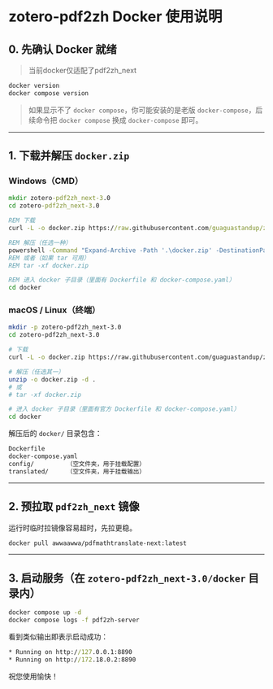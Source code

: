 # zotero-pdf2zh Docker 使用说明

## 0. 先确认 Docker 就绪

> 当前docker仅适配了pdf2zh_next

```bash
docker version
docker compose version
```

> 如果显示不了 `docker compose`，你可能安装的是老版 `docker-compose`，后续命令把 `docker compose` 换成 `docker-compose` 即可。

---

## 1. 下载并解压 `docker.zip`

### Windows（CMD）

```cmd
mkdir zotero-pdf2zh_next-3.0
cd zotero-pdf2zh_next-3.0

REM 下载
curl -L -o docker.zip https://raw.githubusercontent.com/guaguastandup/zotero-pdf2zh/main/docker.zip

REM 解压（任选一种）
powershell -Command "Expand-Archive -Path '.\docker.zip' -DestinationPath '.' -Force"
REM 或者（如果 tar 可用）
REM tar -xf docker.zip

REM 进入 docker 子目录（里面有 Dockerfile 和 docker-compose.yaml）
cd docker
```

### macOS / Linux（终端）

```bash
mkdir -p zotero-pdf2zh_next-3.0
cd zotero-pdf2zh_next-3.0

# 下载
curl -L -o docker.zip https://raw.githubusercontent.com/guaguastandup/zotero-pdf2zh/main/docker.zip

# 解压（任选其一）
unzip -o docker.zip -d .
# 或
# tar -xf docker.zip

# 进入 docker 子目录（里面有官方 Dockerfile 和 docker-compose.yaml）
cd docker
```

解压后的 `docker/` 目录包含：

```txt
Dockerfile
docker-compose.yaml
config/         （空文件夹，用于挂载配置）
translated/     （空文件夹，用于挂载输出）
```

---

## 2. 预拉取 `pdf2zh_next` 镜像

运行时临时拉镜像容易超时，先拉更稳。

```bash
docker pull awwaawwa/pdfmathtranslate-next:latest
```

---

## 3. 启动服务（在 `zotero-pdf2zh_next-3.0/docker` 目录内）

```bash
docker compose up -d
docker compose logs -f pdf2zh-server
```

看到类似输出即表示启动成功：

```cmd
* Running on http://127.0.0.1:8890
* Running on http://172.18.0.2:8890
```

祝您使用愉快！

